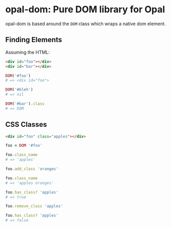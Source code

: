 opal-dom: Pure DOM library for Opal
===================================

opal-dom is based around the `DOM` class which wraps a native dom
element.

## Finding Elements

Assuming the HTML:

```html
<div id="foo"></div>
<div id="bar"></div>
```

```ruby
DOM('#foo')
# => <div id="foo">

DOM('#bleh')
# => nil

DOM('#bar').class
# => DOM
```

## CSS Classes

```html
<div id="foo" class="apples"></div>
```

```ruby
foo = DOM '#foo'

foo.class_name
# => 'apples'

foo.add_class 'oranges'

foo.class_name
# => 'apples oranges'

foo.has_class? 'apples'
# => true

foo.remove_class 'apples'

foo.has_class? 'apples'
# => false
```